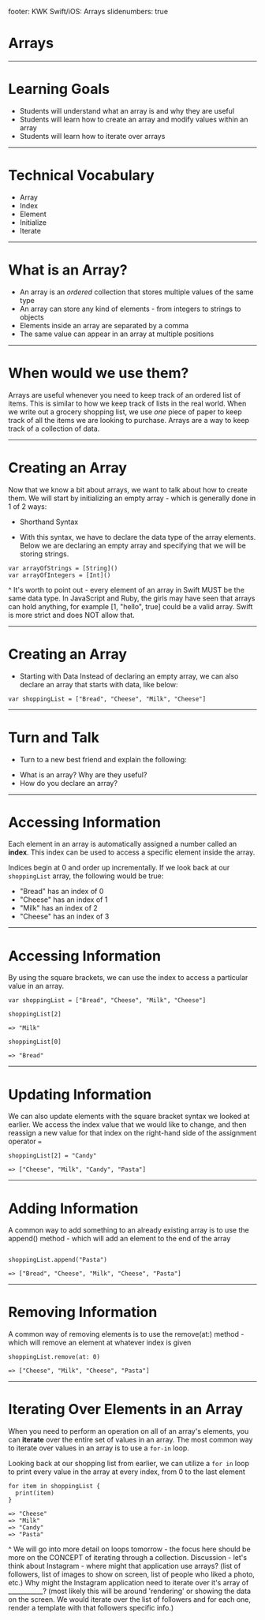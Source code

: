footer: KWK Swift/iOS: Arrays
slidenumbers: true

# Arrays

---

# Learning Goals

* Students will understand what an array is and why they are useful
* Students will learn how to create an array and modify values within an array
* Students will learn how to iterate over arrays

---

# Technical Vocabulary

* Array
* Index
* Element
* Initialize
* Iterate

---

# What is an Array?

* An array is an _ordered_ collection that stores multiple values of the same type
* An array can store any kind of elements - from integers to strings to objects
* Elements inside an array are separated by a comma
* The same value can appear in an array at multiple positions

---

# When would we use them?

Arrays are useful whenever you need to keep track of an ordered list of items. This is similar to how we keep track of lists in the real world. When we write out a grocery shopping list, we use _one_ piece of paper to keep track of all the items we are looking to purchase. Arrays are a way to keep track of a collection of data.

---

# Creating an Array

Now that we know a bit about arrays, we want to talk about how to create them. We will start by initializing an empty array - which is generally done in 1 of 2 ways:

* Shorthand Syntax
- With this syntax, we have to declare the data type of the array elements. Below we are declaring an empty array and specifying that we will be storing strings.

```
var arrayOfStrings = [String]()
var arrayOfIntegers = [Int]()
```

^ It's worth to point out - every element of an array in Swift MUST be the same data type. In JavaScript and Ruby, the girls may have seen that arrays can hold anything, for example [1, "hello", true] could be a valid array. Swift is more strict and does NOT allow that.

---

# Creating an Array

* Starting with Data
Instead of declaring an empty array, we can also declare an array that starts with data, like below:

```
var shoppingList = ["Bread", "Cheese", "Milk", "Cheese"]
```

---

# Turn and Talk

* Turn to a new best friend and explain the following:
- What is an array? Why are they useful?
- How do you declare an array?

---

# Accessing Information

Each element in an array is automatically assigned a number called an **index**. This index can be used to access a specific element inside the array.

Indices begin at 0 and order up incrementally. If we look back at our `shoppingList` array, the following would be true:

* "Bread" has an index of 0
* "Cheese" has an index of 1
* "Milk" has an index of 2
* "Cheese" has an index of 3  

---

# Accessing Information

By using the square brackets, we can use the index to access a particular value in an array.

```
var shoppingList = ["Bread", "Cheese", "Milk", "Cheese"]

shoppingList[2]

=> "Milk"

shoppingList[0]

=> "Bread"
```

---

# Updating Information

We can also update elements with the square bracket syntax we looked at earlier. We access the index value that we would like to change, and then reassign a new value for that index on the right-hand side of the assignment operator `=`

```
shoppingList[2] = "Candy"

=> ["Cheese", "Milk", "Candy", "Pasta"]
```

---

# Adding Information

A common way to add something to an already existing array is to use the append() method - which will add an element to the end of the array

```

shoppingList.append("Pasta")

=> ["Bread", "Cheese", "Milk", "Cheese", "Pasta"]

```

---

# Removing Information

A common way of removing elements is to use the remove(at:) method - which will remove an element at whatever index is given

```
shoppingList.remove(at: 0)

=> ["Cheese", "Milk", "Cheese", "Pasta"]

```

---

# Iterating Over Elements in an Array

When you need to perform an operation on all of an array's elements, you can **iterate** over the entire set of values in an array.  The most common way to iterate over values in an array is to use a `for-in` loop.

Looking back at our shopping list from earlier, we can utilize a `for in` loop to print every value in the array at every index, from 0 to the last element

```
for item in shoppingList {
  print(item)
}

=> "Cheese"
=> "Milk"
=> "Candy"
=> "Pasta"
```

^ We will go into more detail on loops tomorrow - the focus here should be more on the CONCEPT of iterating through a collection.
Discussion - let's think about Instagram - where might that application use arrays? (list of followers, list of images to show on screen, list of people who liked a photo, etc.) <Pick one strong example to continue with> Why might the Instagram application need to iterate over it's array of ___________? (most likely this will be around 'rendering' or showing the data on the screen. We would iterate over the list of followers and for each one, render a template with that followers specific info.)
